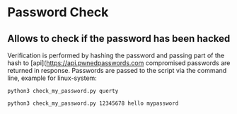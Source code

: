 Password Check
========================
Allows to check if the password has been hacked
-------------------------

Verification is performed by hashing the password and passing part of the hash to [api](https://api.pwnedpasswords.com compromised passwords are returned in response.
Passwords are passed to the script via the command line, example for linux-system:
```
python3 check_my_password.py querty
```

```
python3 check_my_password.py 12345678 hello mypassword
```
